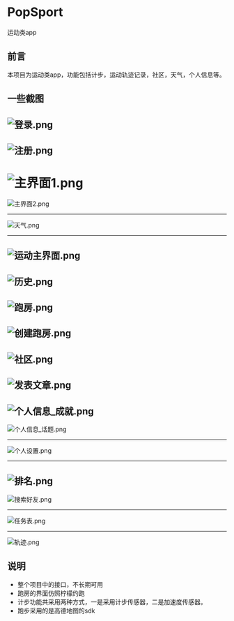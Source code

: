 # PopSport
运动类app

## 前言
本项目为运动类app，功能包括计步，运动轨迹记录，社区，天气，个人信息等。

## 一些截图

![登录.png](http://upload-images.jianshu.io/upload_images/3213538-cc1f40e01663575b.png?imageMogr2/auto-orient/strip%7CimageView2/2/w/300)
-------------------------------

![注册.png](http://upload-images.jianshu.io/upload_images/3213538-3c985717ad6fbfe0.png?imageMogr2/auto-orient/strip%7CimageView2/2/w/300)
-------------------------------
![主界面1.png](http://upload-images.jianshu.io/upload_images/3213538-3ad70eb6a23cb695.png?imageMogr2/auto-orient/strip%7CimageView2/2/w/300)
========================
![主界面2.png](http://upload-images.jianshu.io/upload_images/3213538-970a7a012d3759ac.png?imageMogr2/auto-orient/strip%7CimageView2/2/w/300)

-------------------------------
![天气.png](http://upload-images.jianshu.io/upload_images/3213538-a9bdf3021dc615a7.png?imageMogr2/auto-orient/strip%7CimageView2/2/w/300)

--------------------------------
           
![运动主界面.png](http://upload-images.jianshu.io/upload_images/3213538-b8f2a2d269beefe5.png?imageMogr2/auto-orient/strip%7CimageView2/2/w/300)
-----------------------------
![历史.png](http://upload-images.jianshu.io/upload_images/3213538-ba3876c7616197fe.png?imageMogr2/auto-orient/strip%7CimageView2/2/w/300)
-----------------------------------

![跑房.png](http://upload-images.jianshu.io/upload_images/3213538-33e1c4fef3038a2d.png?imageMogr2/auto-orient/strip%7CimageView2/2/w/300)
----------------------------

![创建跑房.png](http://upload-images.jianshu.io/upload_images/3213538-a1ff6e8ce6c91af6.png?imageMogr2/auto-orient/strip%7CimageView2/2/w/300)
-----------------------------

![社区.png](http://upload-images.jianshu.io/upload_images/3213538-c087bf792cc297ca.png?imageMogr2/auto-orient/strip%7CimageView2/2/w/300)
----------------------------

![发表文章.png](http://upload-images.jianshu.io/upload_images/3213538-8c63070649c471c2.png?imageMogr2/auto-orient/strip%7CimageView2/2/w/300)
------------------------------
![个人信息_成就.png](http://upload-images.jianshu.io/upload_images/3213538-f486178be62d5f81.png?imageMogr2/auto-orient/strip%7CimageView2/2/w/300)
------------------------------

![个人信息_话题.png](http://upload-images.jianshu.io/upload_images/3213538-8d453e6d641287ea.png?imageMogr2/auto-orient/strip%7CimageView2/2/w/300)

-----------------------------

![个人设置.png](http://upload-images.jianshu.io/upload_images/3213538-6b073adb7f10ce03.png?imageMogr2/auto-orient/strip%7CimageView2/2/w/300)

-------------------------------

![排名.png](http://upload-images.jianshu.io/upload_images/3213538-078ff1b835838a31.png?imageMogr2/auto-orient/strip%7CimageView2/2/w/300)
------------------------------

![搜索好友.png](http://upload-images.jianshu.io/upload_images/3213538-ac1b91de7814e48c.png?imageMogr2/auto-orient/strip%7CimageView2/2/w/300)


------------------------------------
![任务表.png](http://upload-images.jianshu.io/upload_images/3213538-bd0da4cdecd87846.png?imageMogr2/auto-orient/strip%7CimageView2/2/w/300)

----------------------------
![轨迹.png](http://upload-images.jianshu.io/upload_images/3213538-030b4f5d2f909ab4.png?imageMogr2/auto-orient/strip%7CimageView2/2/w/300)


## 说明
- 整个项目中的接口，不长期可用
- 跑房的界面仿照柠檬约跑
- 计步功能共采用两种方式，一是采用计步传感器，二是加速度传感器。
- 跑步采用的是高德地图的sdk
























